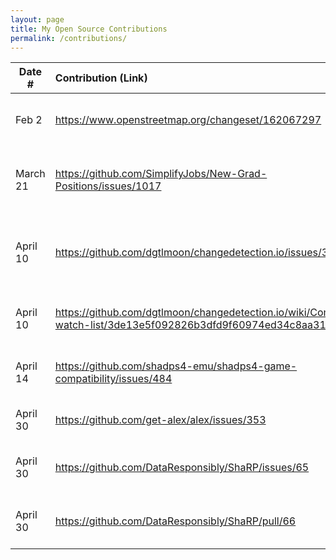 ```yaml
---
layout: page
title: My Open Source Contributions
permalink: /contributions/
---
```


<!--
Type of the contribution should be "Wikipedia edit", "OpenStreet Map feature", "Documentation", "Course website", "Blog",
"Browser Add-on", etc.

The description should include a brief summary of what you did.

The link should bring us to a public page that shows your contribution. 

Replace the first row with your own contribution. 

-->





| Date #       | Contribution (Link)  | Type  | Description |
|---|:---|:---|:---|
| Feb 2   | <https://www.openstreetmap.org/changeset/162067297>    | OpenStreetMap    |   Added a new restaurant on the lower east side to the map.    |
| March 21    | <https://github.com/SimplifyJobs/New-Grad-Positions/issues/1017>    |   GitHub Issue  |  Submitted new job posting to SimplifyJobs New Grad Repository    |
|   April 10  |  <https://github.com/dgtlmoon/changedetection.io/issues/3104>   |   GitHub Issue  |  Found dead link in ChangeDetection wiki pages and reported it as an issue    |
|   April 10  |  <https://github.com/dgtlmoon/changedetection.io/wiki/Community-watch-list/3de13e5f092826b3dfd9f60974ed34c8aa31f04b>   |   Documentation |  Resolved dead link in ChangeDetection wiki pages|
|   April 14  |  <https://github.com/shadps4-emu/shadps4-game-compatibility/issues/484>   |   Documentation |  Added to games compatibility list for ShadPS4 Emulator|
|   April 30  |  <https://github.com/get-alex/alex/issues/353>   |   GitHub Issue|  Found broken link on [alex](https://alexjs.com/) website|
|   April 30  |  <https://github.com/DataResponsibly/ShaRP/issues/65>   |   GitHub Issue|  Found incorrect link in issue tracker bug report template|
|   April 30  |  <https://github.com/DataResponsibly/ShaRP/pull/66>   |   Pull Request|  Fixed incorrect link in issue tracker bug report template|

